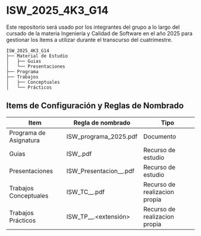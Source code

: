 # ISW_2025_4K3_G14
Este repositorio será usado por los integrantes del grupo a lo largo del cursado de la materia Ingeniería y Calidad de Software en el año 2025 para gestionar los ítems a utilizar durante el transcurso del cuatrimestre.

```
ISW_2025_4K3_G14
├── Material de Estudio
│   ├── Guias
│   └── Presentaciones
├── Programa
├── Trabajos
│   ├── Conceptuales
│   └── Prácticos
```

## Items de Configuración y Reglas de Nombrado

| Item        | Regla de nombrado                        | Tipo            |
|-------------|------------------------------------------|-----------------|
| Programa de Asignatura | ISW_programa_2025.pdf         | Documento       |
| Guias          | ISW_<NombreDocumento>.pdf                | Recurso de estudio       |
| Presentaciones | ISW_Presentacion_<NumperoPresentacion>_<Tema>.pdf       | Recurso de estudio |
| Trabajos Conceptuales   | ISW_TC_<NumeroDeTC>_<NombreTC>.pdf   | Recurso de realizacion propia|
| Trabajos Prácticos  | ISW_TP_<NumeroDeTP>_<NombreTC>.<extensión>      | Recurso de realizacion propia         |

